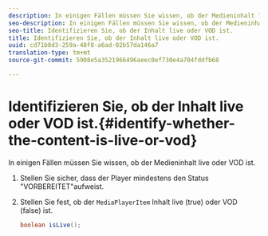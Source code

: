 ```yaml
---
description: In einigen Fällen müssen Sie wissen, ob der Medieninhalt live oder VOD ist.
seo-description: In einigen Fällen müssen Sie wissen, ob der Medieninhalt live oder VOD ist.
seo-title: Identifizieren Sie, ob der Inhalt live oder VOD ist.
title: Identifizieren Sie, ob der Inhalt live oder VOD ist.
uuid: cd71b8d3-259a-48f8-a6ad-02b57da146a7
translation-type: tm+mt
source-git-commit: 5908e5a3521966496aeec0ef730e4a704fddfb68

---
```



# Identifizieren Sie, ob der Inhalt live oder VOD ist.{#identify-whether-the-content-is-live-or-vod}

In einigen Fällen müssen Sie wissen, ob der Medieninhalt live oder VOD ist.

1. Stellen Sie sicher, dass der Player mindestens den Status &quot;VORBEREITET&quot;aufweist.
1. Stellen Sie fest, ob der `MediaPlayerItem` Inhalt live (true) oder VOD (false) ist.

   ```java
   boolean isLive();
   ```

